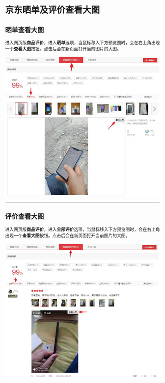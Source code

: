 # 京东晒单及评价查看大图

## 晒单查看大图

进入网页版**商品评价**，进入**晒单**选项，当鼠标移入下方预览图时，会在右上角出现一个**查看大图**按钮。点击后会在新页面打开当前图片的大图。

![晒单查看大图](01.jpg)

------

## 评价查看大图

进入网页版**商品评价**，进入**全部评价**选项，当鼠标移入下方预览图时，会在右上角出现一个**查看大图**按钮。点击后会在新页面打开当前图片的大图。

![评价查看大图](02.jpg)

